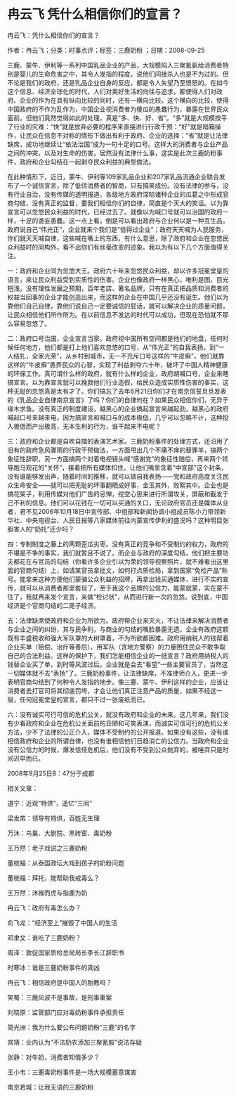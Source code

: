 # 冉云飞  凭什么相信你们的宣言？  
  
冉云飞：凭什么相信你们的宣言？  
作者：冉云飞；分类：时事点评；标签：三鹿奶粉 ；日期：2008-09-25  
三鹿、蒙牛、伊利等一系列中国乳品企业的产品，大规模陷入三聚氰氨给消费者特别是婴儿的生命危害之中，其令人发指的程度，说他们间接杀人也是不为过的。但不论是我们的政府，还是乳品企业自身的反应，都是令人失望乃至愤怒的。在如今这个信息、经济全球化的时代，人们对美好生活的向往与追求，都使得人们对政府、企业的作为在具有纵向比较的同时，还有一横向比较。这个横向的比较，使得中国政府的不作为乱作为，中国企业视消费者为傻瓜的愚蠢行为，暴露在世界民众面前。但他们竟然觉得如此的处理，真是“多、快、好、省”。“多”就是大规模按平了行业的灾难：“快”就是放弃必要的程序来直接进行行政干预：“好”就是暗箱操作，让民众在信息不对称的情形下做出有利于政府、企业的选择：“省”就是让法律缺席，成功地继续让“依法治国”成为一句十足的口号。这样大的消费者与企业产品之间的冲突，以及对生命的伤害，居然没有法律什么事，这实是此次三鹿奶粉事件，政府和企业勾结在一起剥夺民众利益的典型做法。  
在此种情形下，近日，蒙牛、伊利等109家乳品企业和207家乳品流通企业联合发布了一个诚信宣言，除了低估消费者的智商，只有搞笑成份。没有法律的参与，没有行业自治，没有传媒的透明报道，各级地方政府深陷诸种企业的瓜葛之中形成官商勾结，没有真正的监督，要我们相信你们的自律，简直是个天大的笑话。以为靠宣言可以忽悠民众利益的时代，已经过去了。就像以为喊口号就可以治国的政府一样，十足的谵妄愚蠢。这一点上看，倒是可以看出政府与企业何以是一种互生品，政府说自己“伟光正”，企业就来个我们是“信得过企业”；政府天天喊为人民服务，你们就天天喊自律，这些喊在嘴上的东西，有什么意思，除了政府和企业在忽悠民众利益时的同构外，看不出你们有丝毫改变的迹象。我以为有以下几个方面值得关注。  
一：政府和企业同为忽悠大王。政府六十年来忽悠民众利益，却以许多冠冕堂皇的语言，来让民众利益受到实质性的伤害。企业也像政府一样黑心，唯利是图，目光短浅，没有理性发展之预期，百年老店、著名品牌，只有在真正把品质和消费者的权益当回事的企业才能创造出来，而这样的企业在中国几乎还没有诞生。他们以为靠他们自己自律，靠他们说自己一定要诚信的屁话，就可以解决企业的质量问题，让民众相信他们所作所为。在以前信息不发达的时代可以成功，但现在恐怕就不那么容易忽悠了。  
二：政府口号治国，企业宣言当家。政府视中国所有空间都是他们的地盘，任何时候任何地方，他们都是打上他们喜欢忽悠的口号，从“伟光正”的自我表扬，到“一人结扎，全家光荣”，从乡村到城市，无一不充斥口号这样的“牛皮癣”，他们就靠这样的“牛皮癣”愚弄民众的心智，实现了利益剥夺六十年，破坏了中国人精神健康的环保工作。真可谓什么样的政府，就有什么样的企业，政府胡喊口号，企业来瞎搞宣言。以为靠宣言就可以挽救他们行业造假，给民众造成实质性伤害的事实，这种无耻的忽悠真是太有才了。你们搞忘了去年6月21日你们才在南京信誓旦旦发表的《乳品企业自律南京宣言》了吗？你们的自律何在？如果民众相信你们，无异于缘木求鱼。没有真正的制度建设，越黑心的企业搞起宣言来越起劲，越黑心的政府喊起口号来越来电，因为搞宣言和喊口与的成本极低，几乎可以忽略不计，这种投入极低而产出极高，无本生利的行为，谁干起来不电呢？  
三：政府和企业都是自吹自擂的表演艺术家。三鹿奶粉事件的处理方式，还沿用了旧有的政府急风骤雨的行政干预做法，一方面甩出几个不痛不痒的替罪羊，搞两个象征性辞职，另一方面搞两个对着电视镜头喊“感谢党”的象征性赔偿，再来两个领导跑马观花的“关怀”，接着把所有媒体扣住，让他们嘴里含着“中宣部”这个封条，没有谁能够发出声，随着时间的推移，就可以做自我表扬——党和政府高度关注民众生命安全——就可以把无耻的坏事翻晒成好事，金玉其外，败絮其中。企业也是搞花架子，利用传媒对他们广告的忌惮，挖空心思来进行所谓攻关，屏蔽和截发于己不利的信息。他们可以花钱在一切可以买通的关口，无论政府官员还是媒体从业者，君不见2006年10月18日中宣传部、中组部和新闻协调小组成员陈小力带领新华社、中央电视台、人民日报等八家媒体前往内蒙宣传伊利的盛况吗？这种明目张胆害人的“奶托”还少吗？  
四：专制制度之藤上的两颗歪瓜劣枣。没有真正的竞争和不受制约的权力，政府的不堪是不争的事实，我们就暂且不说了。而企业与政府的深度勾结，他们把主要功夫都花在与官员的勾结（你看许多企业引以为荣的领导视察照片，就不难看出这里面的官商勾结）上，如请某官员拿批文，如何打点质检局，拿到国家“免检产品”称号。能拿来这种方便他们蒙骗公众利益的招牌，再拿出钱买通媒体，进行不实的宣传，就可以从消费者那里套现了，至于我这个品牌的公信力，能蒙就蒙，实在蒙不住了，我就再来发个宣言，来做“检讨状”，从而进行新一次的忽悠。说到底，中国经济是个官商勾结的二尾子经济。  
五：法律缺席使政府和企业为所欲为。政府帮企业来灭火，不让法律来解决消费者与企业之间的纠纷，其与民争利，与商业的勾结的嘴脸暴露无遗。企业有政府这颗既有丰盛税收和强大军队罩的大树罩着，不为所欲都困难。政府用纳税人的钱帮着企业买单（赔偿、治疗等善后）、用军队（含地方警察）的力量困住民众不敢争取自己的合法利益。这样的保护下，我们怎能相信企业的一纸宣言？政府用纳税人的钱替企业买了单，到时等风波过后，企业就是会去“看望”一些主要官员了，当然这一切媒体就不去“表扬”了。三鹿奶粉事件，让法律缺席，不准律师介入，更进一步表明官商勾结到了何种令人发指的地步。像三鹿、蒙牛、伊利这样的企业，应该让消费者去打官司将其彻底罚垮，才会让他们真正注意产品的质量，如果不经这一层，任何冠冕堂皇的宣言，都只不过一张废纸而已。  
六：没有诚实可行可信的危机公关，就没有政府和企业的未来。这几年来，我们没有少看政府和企业在危机公关面前的丑陋和可笑表演，而诚实可信可行的危机公关方法，少不了法律的公正介入，媒体不受制约的公开报道。如果没有这些，没有谁相信政府和企业的所谓自律，也没有谁相信他们日趋消亡的公信力。当政府和企业没有公信力的时候，爆发信任危机后，他们没有不受到公众抛弃的，被唾弃只是时间迟早而已。  
2008年9月25日8：47分于成都  
  
相关文章：  
道宁：近观“特供”，遥忆“三同”  
梁发芾：领导有特供，百姓无生理  
万沐：鸟巢、大剧院、黑砖窑、毒奶粉  
王万然：老子戏说之三鹿奶粉  
董桄福：从泰国政坛大戏到孩子的奶粉问题  
董桄福：拜托，能帮助我戒毒么？  
王万然：沐猴而虎与指鹿为奶  
冉云飞：政府有毒怎么办？  
俞飞龙：“经济至上”摧毁了中国人的生活  
邓聿文：谁吃了三鹿奶粉？  
周泽：敦促国家质检总局局长李长江辞职书  
时寒冰：谁是三鹿奶粉事件的真凶  
冉云飞：相信政府是中国人的胎教吗？  
笑蜀：三鹿风波不是事故，是刑事重案  
刘晓原：监管部门应对毒奶粉事件承担责任  
简光洲：我为什么要公布问题奶粉“三鹿”的名字  
宫靖：业内认为“不法奶农添加三聚氰胺”说法存疑  
张静：对牛奶，消费者知情多少？  
王小韦：三鹿毒奶粉事件是一场大规模蓄意谋害  
南京若城：让我无语的三鹿奶粉